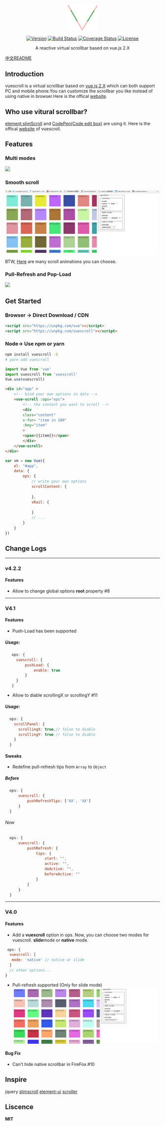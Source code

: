 
<p align="center"><a href="https://wangyi7099.github.io/vuescrollDemo/" target="_blank" rel="noopener noreferrer"><img width="100" src="https://github.com/wangyi7099/pictureCdn/blob/master/allPic/others/logo.png?raw=true" alt="vuescroll logo"></a></p>
<p align="center">
    <a href="https://www.npmjs.com/package/vuescroll"><img src="https://img.shields.io/npm/v/vuescroll.svg" alt="Version"></a>
               <a href="https://circleci.com/gh/wangyi7099/vuescroll/tree/dev"><img src="https://img.shields.io/circleci/project/wangyi7099/vuescroll/dev.svg" alt="Build Status"></a>
  <a href="https://codecov.io/github/wangyi7099/vuescroll?branch=dev"><img src="https://img.shields.io/codecov/c/github/wangyi7099/vuescroll/dev.svg" alt="Coverage Status"></a>
           <a href="https://www.npmjs.com/package/vuescroll"><img src="https://img.shields.io/npm/l/vuescroll.svg" alt="License"></a>
</p>
<p align="center">A reactive virtual scrollbar based on vue.js 2.X</p>

[中文README](https://github.com/wangyi7099/vuescroll/blob/dev/README-ZH.md)

## Introduction

 vuescroll is a virtual scrollbar based on [vue.js 2.X](https://github.com/vuejs/vue) which can both support PC and mobile phone.You can customize the scrollbar you like instead of using native in browser.Here is the offical [website](https://wangyi7099.github.io/VuescrollDocs).
 
 ## Who use vitural scrollbar?
 [element](http://element-cn.eleme.io/#/zh-CN/component/installation),[slimScroll](https://github.com/rochal/jQuery-slimScroll) and [CodePen(Code edit box)](https://codepen.io/wangyi7099/) are using it. Here is the offical [website](https://wangyi7099.github.io/VuescrollDocs) of vuescroll.

## Features
### Multi modes
![](https://github.com/wangyi7099/pictureCdn/blob/master/allPic/vuescroll/vuescroll-mode.gif?raw=true)
### Smooth scroll
![](https://github.com/wangyi7099/pictureCdn/blob/master/allPic/vuescroll/vuescroll-smooth.gif?raw=true)
BTW, [Here](https://github.com/wangyi7099/vuescroll/blob/5f81713b5a741684cdaded0e647390d61a14fa46/src/util/index.js#L182) are many scroll animations you can choose. 
### Pull-Refresh and Pop-Load
![](https://github.com/wangyi7099/pictureCdn/blob/master/allPic/vuescroll/vuescroll-refresh-load.gif?raw=true)
## Get Started
### Browser -> Direct Download / CDN
```html
<script src="https://unpkg.com/vue"></script>
<script src="https://unpkg.com/vuescroll"></script>
```
### Node-> Use npm or yarn
```bash
npm install vuescroll -S
# yarn add vuescroll
```
```javascript
import Vue from 'vue'
import vuescroll from 'vuescroll'
Vue.use(vuescroll)
```
```html
<div id="app" >
    <!-- bind your own options in data -->
    <vue-scroll :ops="ops">
        <!-- the content you want to scroll -->
        <div 
        class="content"
        v-for= "item in 100"
        :key="item"
        >
        <span>{{item}}</span>
        </div>
    </vue-scroll>
</div>
```

```javascript
var vm = new Vue({
    el: "#app",
    data: {
        ops: {
            // write your own options
            scrollContent: {

            },
            vRail: {
                
            }
            // ...
        }
    }
})
```
## Change Logs
---
### v4.2.2
 #### Features
 * Allow to change global options **root** property #8
---
### V4.1
#### Features
 * Push-Load has been supported
 ##### Usage:
 ```javascript
    ops: {
      vuescroll: {
          pushLoad: {
              enable: true
          }
      }  
    }
 ```
 * Allow to diable scrollingX or scrollingY #11

 ##### Usage:
  ```javascript
    ops: {
      scrollPanel: {
        scrollingX: true,// false to diable
        scrollingY: true // false to diable
      }  
    }
 ```

#### Sweaks
* Redefine pull-refresh tips from `Array` to `Object`
##### Before
```javascript
  ops: {
      vuescroll: {
          pushRefreshTips: ['XX', 'XX']
      }
  }
```
###### Now
```javascript
  ops: {
      vuescroll: {
          pushRefresh: {
              tips: {
                  start: "",
                  active: "",
                  deActive: "",
                  beforeActive: ""
              }
          }
      }
  }
```
---
### V4.0
#### Features
  * Add a **vuescroll** option in ops. Now, you can choose two modes for vuescroll. **slide**mode or **native** mode.
  ```javascript
   ops: {
    vuescroll: [
     mode: 'native' // native or slide
    }
    // other options...
  }
 ```
 * Pull-refresh supported (Only for slide mode)
![](https://github.com/wangyi7099/pictureCdn/blob/master/allPic/vuescroll/vuescroll-pull-refresh.gif?raw=true)

#### Bug Fix
   * Can't hide native scrollbar in FireFox.#10 

## Inspire

jquery [slimscroll](https://github.com/rochal/jQuery-slimScroll)    [element-ui](https://github.com/ElemeFE/element/tree/dev/packages/scrollbar/src) [scroller](https://github.com/pbakaus/scroller)

## Liscence

**MIT** 
